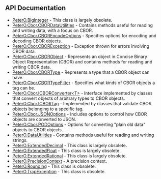 ## API Documentation

 * [PeterO.BigInteger](PeterO.BigInteger.md) -
This class is largely obsolete.
 * [PeterO.Cbor.CBORDataUtilities](PeterO.Cbor.CBORDataUtilities.md) - Contains methods useful for reading and writing data, with             a focus on CBOR.
 * [PeterO.Cbor.CBOREncodeOptions](PeterO.Cbor.CBOREncodeOptions.md) - Specifies options for encoding and decoding CBOR             objects.
 * [PeterO.Cbor.CBORException](PeterO.Cbor.CBORException.md) - Exception thrown for errors involving CBOR data.
 * [PeterO.Cbor.CBORObject](PeterO.Cbor.CBORObject.md) - Represents an object in Concise Binary Object             Representation (CBOR) and contains methods for reading and writing             CBOR data.
 * [PeterO.Cbor.CBORType](PeterO.Cbor.CBORType.md) - Represents a type that a CBOR object can have.
 * [PeterO.Cbor.CBORTypeFilter](PeterO.Cbor.CBORTypeFilter.md) - Specifies what kinds of CBOR objects a tag can be.
 * [PeterO.Cbor.ICBORConverter&lt;T&gt;](PeterO.Cbor.ICBORConverter-T.md) - Interface implemented by classes that convert objects of             arbitrary types to CBOR objects.
 * [PeterO.Cbor.ICBORTag](PeterO.Cbor.ICBORTag.md) - Implemented by classes that validate CBOR objects             belonging to a specific tag.
 * [PeterO.Cbor.JSONOptions](PeterO.Cbor.JSONOptions.md) - Includes options to control how CBOR objects are converted to JSON.
 * [PeterO.Cbor.PODOptions](PeterO.Cbor.PODOptions.md) - Options for converting "plain old data" objects to CBOR objects.
 * [PeterO.DataUtilities](PeterO.DataUtilities.md) - Contains methods useful for reading and writing strings.
 * [PeterO.ExtendedDecimal](PeterO.ExtendedDecimal.md) -
This class is largely obsolete.
 * [PeterO.ExtendedFloat](PeterO.ExtendedFloat.md) -
This class is largely obsolete.
 * [PeterO.ExtendedRational](PeterO.ExtendedRational.md) -
This class is largely obsolete.
 * [PeterO.PrecisionContext](PeterO.PrecisionContext.md) - A precision context.
 * [PeterO.Rounding](PeterO.Rounding.md) -
This class is obsolete.
 * [PeterO.TrapException](PeterO.TrapException.md) -
This class is obsolete.

